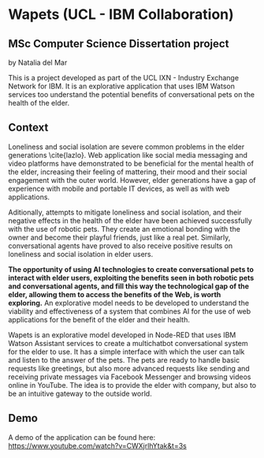 # Wapets (UCL - IBM Collaboration)
## MSc Computer Science Dissertation project
by Natalia del Mar


This is a project developed as part of the UCL IXN - Industry Exchange Network for IBM. It is an explorative application that uses IBM Watson services too understand the potential benefits of conversational pets on the health of the elder.

## Context
Loneliness and social isolation are severe common problems in the elder generations \cite{lazlo}. Web application like social media messaging and video platforms have demonstrated to be beneficial for the mental health of the elder, increasing their feeling of mattering, their mood and their social engagement with the outer world. However, elder generations have a gap of experience with mobile and portable IT devices, as well as with web applications.

Aditionally, attempts to mitigate loneliness and social isolation, and their negative effects in the health of the elder have been achieved successfully with the use of robotic pets. They create an emotional bonding with the owner and become their playful friends, just like a real pet. Similarly, conversational agents have proved to also receive positive results on loneliness and social isolation in elder users. 

**The opportunity of using AI technologies to create conversational pets to interact with elder users, exploiting the benefits seen in both robotic pets and conversational agents, and fill this way the technological gap of the elder, allowing them to access the benefits of the Web, is worth exploring.** An explorative model needs to be developed to understand the viability and effectiveness of a system that combines AI for the use of web applications for the benefit of the elder and their health. 

Wapets is an explorative model developed in Node-RED that uses IBM Watson Assistant services to create a multichatbot conversational system for the elder to use. It has a simple interface with which the user can talk and listen to the answer of the pets. The pets are ready to handle basic requests like greetings, but also more advanced requests like sending and receiving private messages via Facebook Messenger and browsing videos online in YouTube. The idea is to provide the elder with company, but also to be an intuitive gateway to the outside world.

## Demo
A demo of the application can be found here: https://www.youtube.com/watch?v=CWXjrlhYtak&t=3s

